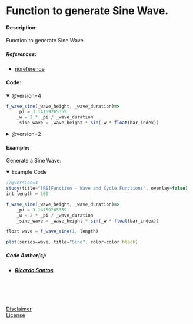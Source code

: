 # Function to generate Sine Wave.

#### Description:

Function to generate Sine Wave.

##### References:
* [noreference](/ "no reference.")


#### Code:

<details open>
  <!-- leave a blank line after summary -->
  <summary>@version=4</summary>

```javascript
f_wave_sine(_wave_height, _wave_duration)=>
    _pi = 3.14159265359
    _w = 2 * _pi / _wave_duration
    _sine_wave = _wave_height * sin(_w * float(bar_index))
```

</details>


<details close>
  <!-- leave a blank line after summary -->
  <summary>@version=2</summary>

```javascript
f_sine_wave(_wave_height, _wave_duration)=>
    _pi = 3.14159265359
    _w = 2 * _pi / _wave_duration
    _sine_wave = _wave_height * sin(_w * n)
```

</details>


<!-- Add example bellow: --------------------------------------------------------------->
#### Example:


Generate a Sine Wave: <br/>

<details open>
  <!-- leave a blank line after summary -->
  <summary>Example Code</summary>

<!--  -->
<!-- code goes between the backticks: -->
```javascript
//@version=4
study(title="[RS]Function - Wave and Cycle Functions", overlay=false)
int length = 100

f_wave_sine(_wave_height, _wave_duration)=>
    _pi = 3.14159265359
    _w = 2 * _pi / _wave_duration
    _sine_wave = _wave_height * sin(_w * float(bar_index))

float wave = f_wave_sine(1, length)

plot(series=wave, title="Sine", color=color.black)
```
</details>

##### Code Author(s):
  * ##### [Ricardo Santos](https://www.tradingview.com/u/RicardoSantos/ "@Tradingview.") 

<br/>
<br/>
<br/>

[Disclaimer](/./DISCLAIMER.md "Disclaimer.")<br/>
[License](/./LICENSE "License.")
